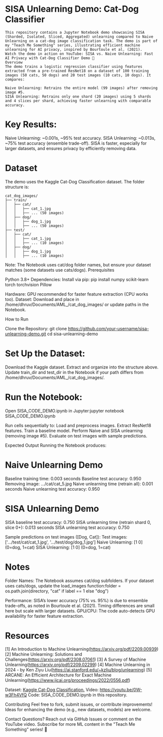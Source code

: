 # SISA Unlearning Demo: Cat-Dog Classifier

    This repository contains a Jupyter Notebook demo showcasing SISA (Sharded, Isolated, Sliced, Aggregated) unlearning compared to Naive Unlearning on a cat-dog image classification task. The demo is part of my "Teach Me Something" series, illustrating efficient machine unlearning for AI privacy, inspired by Bourtoule et al. (2021).
    Watch the demo in action on YouTube: SISA vs. Naive Unlearning: Fast AI Privacy with Cat-Dog Classifier Demo 🎥
    Overview
    The demo trains a logistic regression classifier using features extracted from a pre-trained ResNet18 on a dataset of 100 training images (50 cats, 50 dogs) and 20 test images (10 cats, 10 dogs). It compares:

    Naive Unlearning: Retrains the entire model (99 images) after removing image #5.
    SISA Unlearning: Retrains only one shard (20 images) using 5 shards and 4 slices per shard, achieving faster unlearning with comparable accuracy.

# Key Results:

Naive Unlearning: ~0.001s, ~95% test accuracy.
SISA Unlearning: ~0.013s, ~75% test accuracy (ensemble trade-off).
SISA is faster, especially for larger datasets, and ensures privacy by efficiently removing data.

# Dataset
The demo uses the Kaggle Cat-Dog Classification dataset. The folder structure is:

    cat_dog_images/
    ├── train/
    │   ├── cat/
    │   │   ├── cat_1.jpg
    │   │   ├── ... (50 images)
    │   ├── dog/
    │   │   ├── dog_1.jpg
    │   │   ├── ... (50 images)
    ├── test/
    │   ├── cat/
    │   │   ├── cat_1.jpg
    │   │   ├── ... (10 images)
    │   ├── dog/
    │   │   ├── dog_1.jpg
    │   │   ├── ... (10 images)

Note: The Notebook uses cat/dog folder names, but ensure your dataset matches (some datasets use cats/dogs).
Prerequisites

Python 3.8+
Dependencies: Install via pip: pip install numpy scikit-learn torch torchvision Pillow


Hardware: GPU recommended for faster feature extraction (CPU works too).
Dataset: Download and place in /home/dhruv/Documents/AML_/cat_dog_images/ or update paths in the Notebook.

How to Run

Clone the Repository:
git clone https://github.com/your-username/sisa-unlearning-demo.git
cd sisa-unlearning-demo


# Set Up the Dataset:

Download the Kaggle dataset.
Extract and organize into the structure above.
Update train_dir and test_dir in the Notebook if your path differs from /home/dhruv/Documents/AML_/cat_dog_images/.


# Run the Notebook:

Open SISA_CODE_DEMO.ipynb in Jupyter:jupyter notebook SISA_CODE_DEMO.ipynb

Run cells sequentially to:
Load and preprocess images.
Extract ResNet18 features.
Train a baseline model.
Perform Naive and SISA unlearning (removing image #5).
Evaluate on test images with sample predictions.

Expected Output
Running the Notebook produces:

# Naive Unlearning Demo
Baseline training time: 0.003 seconds
Baseline test accuracy: 0.950
Removing image: .../cat/cat_5.jpg
Naive unlearning time (retrain all): 0.001 seconds
Naive unlearning test accuracy: 0.950

# SISA Unlearning Demo
SISA baseline test accuracy: 0.750
SISA unlearning time (retrain shard 0, slice 0+): 0.013 seconds
SISA unlearning test accuracy: 0.750

Sample predictions on test images ([Dog, Cat]):
Test images: ['.../test/cat/cat_1.jpg', '.../test/dog/dog_1.jpg']
Naive Unlearning: [1 0] (0=dog, 1=cat)
SISA Unlearning: [1 0] (0=dog, 1=cat)

# Notes

Folder Names: The Notebook assumes cat/dog subfolders. If your dataset uses cats/dogs, update the load_images function:folder = os.path.join(directory, "cat" if label == 1 else "dog")

Performance: SISA’s lower accuracy (75% vs. 95%) is due to ensemble trade-offs, as noted in Bourtoule et al. (2021). Timing differences are small here but scale with larger datasets.
GPU/CPU: The code auto-detects GPU availability for faster feature extraction.

# Resources

[1] An Introduction to Machine Unlearning(https://arxiv.org/pdf/2209.00939)
[2] Machine Unlearning: Solutions and Challenges(https://arxiv.org/pdf/2308.07061)
[3] A Survey of Machine Unlearning(https://arxiv.org/pdf/2209.02299)
[4] Machine Unlearning in 2024 - by  Ken Ziyu Liu(https://ai.stanford.edu/~kzliu/blog/unlearning)
[5] ARCANE: An Efficient Architecture for Exact Machine Unlearning(https://www.ijcai.org/proceedings/2022/0556.pdf)

Dataset: [Kaggle Cat-Dog Classification.](https://www.kaggle.com/datasets/dhruvpanchal1/cat-dog-classification)
Video: https://youtu.be/0W-w3Fh4VfQ
Code: SISA_CODE_DEMO.ipynb in this repository.

Contributing
Feel free to fork, submit issues, or contribute improvements! Ideas for enhancing the demo (e.g., new datasets, models) are welcome.

Contact
Questions? Reach out via GitHub Issues or comment on the YouTube video. Subscribe for more ML content in the "Teach Me Something" series! 🚀